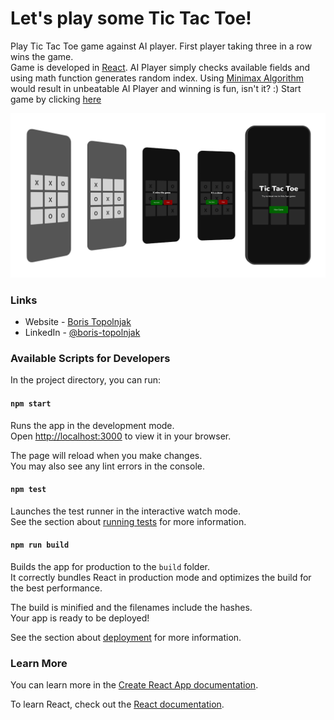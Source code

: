 # Let's play some Tic Tac Toe!

Play Tic Tac Toe game against AI player. First player taking three in a row wins the game.\
Game is developed in [React](https://reactjs.org/). AI Player simply checks available fields and using math function generates random index. Using [Minimax Algorithm](https://en.wikipedia.org/wiki/Minimax) would result in unbeatable AI Player and winning is fun, isn't it? :)
Start game by clicking [here](https://btopolnjak.github.io/react-tictactoe-game/)

![](./public/screenshot.png)

### Links
- Website - [Boris Topolnjak](https://github.com/btopolnjak)
- LinkedIn - [@boris-topolnjak](https://www.linkedin.com/in/boris-topolnjak-23334b104/)

### Available Scripts for Developers

In the project directory, you can run:

#### `npm start`

Runs the app in the development mode.\
Open [http://localhost:3000](http://localhost:3000) to view it in your browser.

The page will reload when you make changes.\
You may also see any lint errors in the console.

#### `npm test`

Launches the test runner in the interactive watch mode.\
See the section about [running tests](https://facebook.github.io/create-react-app/docs/running-tests) for more information.

#### `npm run build`

Builds the app for production to the `build` folder.\
It correctly bundles React in production mode and optimizes the build for the best performance.

The build is minified and the filenames include the hashes.\
Your app is ready to be deployed!

See the section about [deployment](https://facebook.github.io/create-react-app/docs/deployment) for more information.

### Learn More

You can learn more in the [Create React App documentation](https://facebook.github.io/create-react-app/docs/getting-started).

To learn React, check out the [React documentation](https://reactjs.org/).